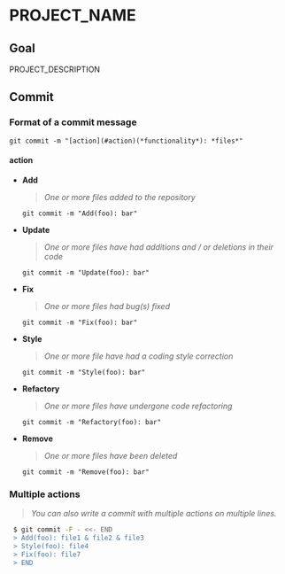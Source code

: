 # PROJECT_NAME

## Goal

PROJECT_DESCRIPTION

## Commit

### Format of a commit message

`git commit -m "[action](#action)(*functionality*): *files*"`

#### <a name="action">action</a>

* **Add**

	>*One or more files added to the repository*
  
	`git commit -m "Add(foo): bar"`
        
* **Update**

	>*One or more files have had additions and / or deletions in their code*

	`git commit -m "Update(foo): bar"`
        
* **Fix**

	>*One or more files had bug(s) fixed*
    
	`git commit -m "Fix(foo): bar"`
        
* **Style**

	>*One or more file have had a coding style correction*

	`git commit -m "Style(foo): bar"`
        
* **Refactory**

	>*One or more files have undergone code refactoring*
    
	`git commit -m "Refactory(foo): bar"`
        
* **Remove**

	>*One or more files have been deleted*
    
	`git commit -m "Remove(foo): bar"`
        
### Multiple actions

>*You can also write a commit with multiple actions on multiple lines.*

```bash
 $ git commit -F - <<- END
 > Add(foo): file1 & file2 & file3
 > Style(foo): file4
 > Fix(foo): file7
 > END
```